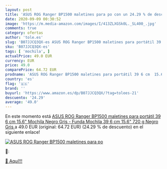 ```yaml
---
layout: post
title: 'ASUS ROG Ranger BP1500 maletines para po con un 24.29 % de descuento'
date: 2020-09-09 00:30:52
image: 'https://m.media-amazon.com/images/I/413ZLXGSk0L._SL400_.jpg'
comments: true
category: ofertas
author: 'tole.es'
slug: 'B07JJCQ3QX-es ASUS ROG Ranger BP1500 maletines para portátil 39 6 cm...'
sku: 'B07JJCQ3QX-es'
tags: [ 'mochila', ]
actualPrice: 49.0 EUR
currency: EUR
price: 49.0
comparePrice: 64.72 EUR
prodname: 'ASUS ROG Ranger BP1500 maletines para portátil 39 6 cm  15.6"  Mochila Negro  Gris - Funda  Mochila  39 6 cm  15.6"   720 g  Negro  Gris '
country: 'es'
flag: '🇪🇸'
brand: ''
buyurl: 'https://www.amazon.es/dp/B07JJCQ3QX/?tag=tolees-21'
descuento: '24.29'
average: '49.0'
---
```


En este momento está [ASUS ROG Ranger BP1500 maletines para portátil 39 6 cm  15.6"  Mochila Negro  Gris - Funda  Mochila  39 6 cm  15.6"   720 g  Negro  Gris ](https://www.amazon.es/dp/B07JJCQ3QX/?tag=tolees-21) a 49.0 EUR (original: 64.72 EUR) (24.29 %  de descuento) en el siguiente enlace!

[![ASUS ROG Ranger BP1500 maletines para po](https://m.media-amazon.com/images/I/413ZLXGSk0L._SL400_.jpg)](https://www.amazon.es/dp/B07JJCQ3QX/?tag=tolees-21)

🔎:


[🛒 Aquí!!!](https://www.amazon.es/dp/B07JJCQ3QX/?tag=tolees-21)
